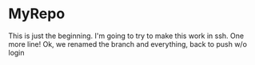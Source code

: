 # MyRepo

This is just the beginning. 
I'm going to try to make this work in ssh.
One more line!
Ok, we renamed the branch and everything, back to push w/o login
